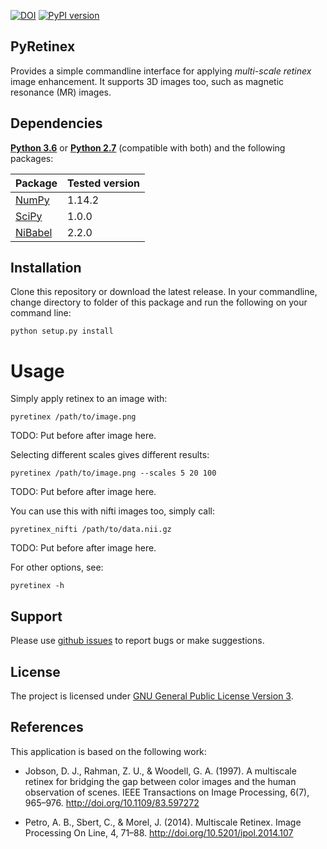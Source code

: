 [![DOI](https://zenodo.org/badge/76043117.svg)](https://zenodo.org/badge/latestdoi/76043117)
[![PyPI version](https://badge.fury.io/py/retinex_for_mri.svg)](https://badge.fury.io/py/retinex_for_mri)


## PyRetinex

Provides a simple commandline interface for applying _multi-scale retinex_ image enhancement. It supports 3D images too, such as magnetic resonance (MR) images.

## Dependencies

**[Python 3.6](https://www.python.org/downloads/release/python-363/)** or **[Python 2.7](https://www.python.org/download/releases/2.7/)** (compatible with both) and the following packages:

| Package                              | Tested version |
|--------------------------------------|----------------|
| [NumPy](http://www.numpy.org/)       | 1.14.2         |
| [SciPy](https://www.scipy.org/)      | 1.0.0          |
| [NiBabel](http://nipy.org/nibabel/)  | 2.2.0          |

## Installation

Clone this repository or download the latest release. In your commandline, change directory to folder of this package and run the following on your command line:
```
python setup.py install
```

# Usage
Simply apply retinex to an image with:
```
pyretinex /path/to/image.png
```
TODO: Put before after image here.

Selecting different scales gives different results:
```
pyretinex /path/to/image.png --scales 5 20 100
```
TODO: Put before after image here.

You can use this with nifti images too, simply call:
```
pyretinex_nifti /path/to/data.nii.gz
```
TODO: Put before after image here.

For other options, see:
```
pyretinex -h
```

## Support

Please use [github issues](https://github.com/ofgulban/retinex_for_mri/issues) to report bugs or make suggestions.

## License

The project is licensed under [GNU General Public License Version 3](http://www.gnu.org/licenses/gpl.html).

## References

This application is based on the following work:

* Jobson, D. J., Rahman, Z. U., & Woodell, G. A. (1997). A multiscale retinex for bridging the gap between color images and the human observation of scenes. IEEE Transactions on Image Processing, 6(7), 965–976. <http://doi.org/10.1109/83.597272>

* Petro, A. B., Sbert, C., & Morel, J. (2014). Multiscale Retinex. Image Processing On Line, 4, 71–88. <http://doi.org/10.5201/ipol.2014.107>
